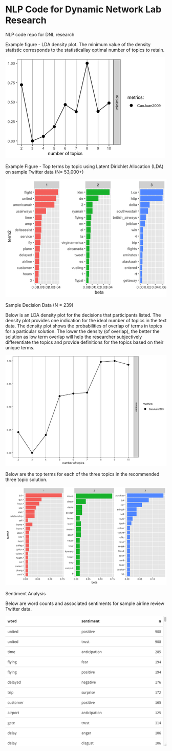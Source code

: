 # NLP Code for Dynamic Network Lab Research
NLP code repo for DNL research



Example figure - LDA density plot. The minimum value of the density statistic corresponds to the statisticallay optimal number of topics to retain. 

![alt text](https://github.com/gzlupko/dnl_nlp/blob/main/lda_density_fit.png)



Example Figure - Top terms by topic using Latent Dirichlet Allocation (LDA) on sample Twitter data (N= 53,000+) 

![alt text](https://github.com/gzlupko/dnl_nlp/blob/main/term_by_topic_example.png)





Sample Decision Data (N = 239) 


Below is an LDA density plot for the decisions that participants listed. The density plot provides one indication for the ideal number of topics in the text data. The density plot shows the probabilities of overlap of terms in topics for a particular solution. The lower the density (of overlap), the better the solution as low term overlap will help the researcher subjectively differentiate the topics and provide definitions for the topics based on their unique terms. 

![alt text](https://github.com/gzlupko/dnl_nlp/blob/main/topic_density_stemmed_plot.png)

Below are the top terms for each of the three topics in the recommended three topic solution. 

![alt text](https://github.com/gzlupko/dnl_nlp/blob/main/reasons_stemmed_plot.png)



Sentiment Analysis 

Below are word counts and associated sentiments for sample airline review Twitter data. 


![alt text](https://github.com/gzlupko/dnl_nlp/blob/main/sentiment_count.png)
